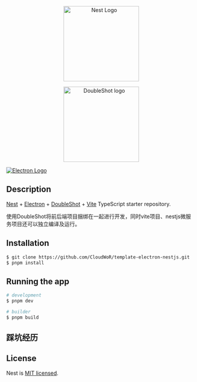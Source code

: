<p align="center">
  <a href="http://nestjs.com/" target="blank"><img src="https://nestjs.com/img/logo-small.svg" width="200" alt="Nest Logo" /></a>
</p>

<p align="center">
    <img width="200" src="https://github.com/Doubleshotjs/doubleshot/raw/main/DoubleShot.png" alt="DoubleShot logo">
</p>

[![Electron Logo](https://electronjs.org/images/electron-logo.svg)](https://electronjs.org)

## Description

[Nest](https://github.com/nestjs/nest) + [Electron](https://www.electronjs.org/zh/)  + [DoubleShot](https://github.com/Doubleshotjs/doubleshot)  + [Vite](https://cn.vitejs.dev/) TypeScript starter repository.

使用DoubleShot将前后端项目捆绑在一起进行开发，同时vite项目、nestjs微服务项目还可以独立编译及运行。

## Installation

```bash
$ git clone https://github.com/CloudWoR/template-electron-nestjs.git
$ pnpm install
```

## Running the app

```bash
# development
$ pnpm dev

# builder
$ pnpm build
```

## 踩坑经历



## License

Nest is [MIT licensed](LICENSE).
